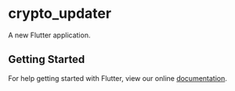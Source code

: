 # crypto_updater

A new Flutter application.

## Getting Started

For help getting started with Flutter, view our online
[documentation](https://flutter.io/).
